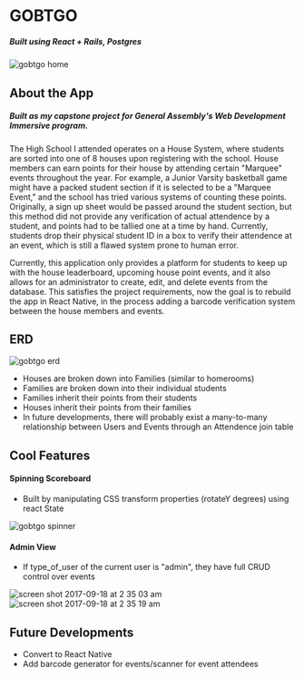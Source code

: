 # GOBTGO
##### Built using React + Rails, Postgres
![gobtgo home](https://user-images.githubusercontent.com/28677283/30530949-f346afaa-9c18-11e7-8e96-a2fadbbf5e95.png)

## About the App

##### Built as my capstone project for General Assembly's Web Development Immersive program.

  The High School I attended operates on a House System, where students are sorted into one of 8 houses upon registering with the school. House members can earn points for their house by attending certain "Marquee" events throughout the year. For example, a Junior Varsity basketball game might have a packed student section if it is selected to be a "Marquee Event," and the school has tried various systems of counting these points. Originally, a sign up sheet would be passed around the student section, but this method did not provide any verification of actual attendence by a student, and points had to be tallied one at a time by hand. Currently, students drop their physical student ID in a box to verify their attendence at an event, which is still a flawed system prone to human error. 
  
  Currently, this application only provides a platform for students to keep up with the house leaderboard, upcoming house point events, and it also allows for an administrator to create, edit, and delete events from the database. This satisfies the project requirements, now the goal is to rebuild the app in React Native, in the process adding a barcode verification system between the house members and events.

## ERD 

![gobtgo erd](https://user-images.githubusercontent.com/28677283/30530947-f3405aa6-9c18-11e7-9bc8-f0a899594a19.png)

* Houses are broken down into Families (similar to homerooms)
* Families are broken down into their individual students
* Families inherit their points from their students
* Houses inherit their points from their families
* In future developments, there will probably exist a many-to-many relationship between Users and Events through an Attendence join table

## Cool Features

#### Spinning Scoreboard

* Built by manipulating CSS transform properties (rotateY degrees) using react State

![gobtgo spinner](https://user-images.githubusercontent.com/28677283/30530948-f3457b4e-9c18-11e7-9170-369778602e43.png)

#### Admin View

* If type_of_user of the current user is "admin", they have full CRUD control over events

![screen shot 2017-09-18 at 2 35 03 am](https://user-images.githubusercontent.com/28677283/30531119-129551e4-9c1a-11e7-80f3-575ffa389e06.png)
![screen shot 2017-09-18 at 2 35 19 am](https://user-images.githubusercontent.com/28677283/30531120-129e335e-9c1a-11e7-847a-f6be4318b69a.png)

## Future Developments

* Convert to React Native
* Add barcode generator for events/scanner for event attendees
